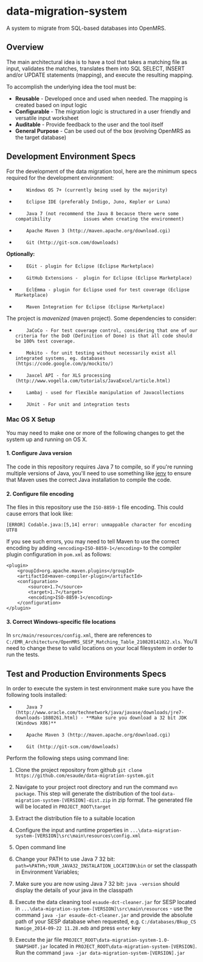 data-migration-system
=====================

A system to migrate from SQL-based databases into OpenMRS.

Overview
--------
The main architectural idea is to have a tool that takes a matching file as input, validates the matches, translates them into SQL SELECT, INSERT and/or UPDATE statements (mapping), and execute the resulting mapping.

To accomplish the underlying idea the tool must be:
-  **Reusable** - Developed once and used when needed. The mapping is created based on input logic
-  **Configurable** - The migration logic is structured in a user friendly and versatile input worksheet
-  **Auditable** - Provide feedback to the user and the tool itself
-  **General Purpose** - Can be used out of the box (evolving OpenMRS as the target database)

Development Environment Specs
------------------------------
For the development of the data migration tool, here are the minimum specs required for the development environment:
 
-         Windows OS 7+ (currently being used by the majority)
-         Eclipse IDE (preferably Indigo, Juno, Kepler or Luna)
-         Java 7 (not recommend the Java 8 because there were some compatibility            issues when creating the environment)
-         Apache Maven 3 (http://maven.apache.org/download.cgi)
-         Git (http://git-scm.com/downloads)
 
**Optionally:**
-         EGit - plugin for Eclipse (Eclipse Marketplace)
-         GitHub Extensions -  plugin for Eclipse (Eclipse Marketplace)
-         EclEmma - plugin for Eclipse used for test coverage (Eclipse Marketplace)
-         Maven Integration for Eclipse (Eclipse Marketplace)
 
The project is *mavenized* (maven project). Some dependencies to consider:
-         JaCoCo - For test coverage control, considering that one of our criteria for the DoD (Definition of Done) is that all code should be 100% test coverage.
-         Mokito - for unit testing without necessarily exist all integrated systems, eg. databases (https://code.google.com/p/mockito/)
-         Jaxcel API - for XLS processing (http://www.vogella.com/tutorials/JavaExcel/article.html)
-         Lambaj - used for flexible manipulation of Javacollections
-         JUnit - For unit and integration tests

### Mac OS X Setup

You may need to make one or more of the following changes to get the system up and running on OS X.

#### 1. Configure Java version

The code in this repository requires Java 7 to compile, so if you're running multiple versions of Java, you'll need to use something like [jenv](http://www.jenv.be/) to ensure that Maven uses the correct Java installation to compile the code.

#### 2. Configure file encoding

The files in this repository use the `ISO-8859-1` file encoding. This could cause errors that look like:

````
[ERROR] Codable.java:[5,14] error: unmappable character for encoding UTF8
`````

If you see such errors, you may need to tell Maven to use the correct encoding by adding `<encoding>ISO-8859-1</encoding>` to the compiler plugin configuration in `pom.xml` as follows:

````
<plugin>
    <groupId>org.apache.maven.plugins</groupId>
    <artifactId>maven-compiler-plugin</artifactId>
    <configuration>
        <source>1.7</source>
        <target>1.7</target>
        <encoding>ISO-8859-1</encoding>
    </configuration>
</plugin>
````

#### 3. Correct Windows-specific file locations

In `src/main/resources/config.xml`, there are references to `C:/EMR_Architecture/OpenMRS_SESP_Matching_Table_210820141022.xls`. You'll need to change these to valid locations on your local filesystem in order to run the tests.

Test and Production Environments Specs
------------------------------

In order to execute the system in test environment make sure you have the following tools installed:

-         Java 7 (http://www.oracle.com/technetwork/java/javase/downloads/jre7-downloads-1880261.html) - **Make sure you download a 32 bit JDK (Windows X86)**
-         Apache Maven 3 (http://maven.apache.org/download.cgi)
-         Git (http://git-scm.com/downloads)

Perform the following steps using command line:

1. Clone the project repository from github `git clone https://github.com/esaude/data-migration-system.git`

2. Navigate to your project root directory and run the command `mvn package`. This step will generate the distribution of the tool `data-migration-system-[VERSION]-dist.zip` in zip format. The generated file will be located in `PROJECT_ROOT\target`

3. Extract the distribution file to a suitable location

4. Configure the input and runtime properties in `...\data-migration-system-[VERSION]\src\main\resources\config.xml`

5. Open command line

6. Change your PATH to use Java 7 32 bit: `path=%PATH%;YOUR_JAVA32_INSTALATION_LOCATION\bin` or set the classpath in Environment Variables;

7. Make sure you are now using Java 7 32 bit: `java -version` should display the details of your java in the classpath

8. Execute the data cleaning tool `esaude-dct-cleaner.jar` for SESP located in `...\data-migration-system-[VERSION]\src\main\resources` - use the command `java -jar esaude-dct-cleaner.jar` and provide the absolute path of your SESP database when requested, e.g. `C:/databases/Bkup_CS Namige_2014-09-22 11.28.mdb` and press `enter` key

9. Execute the jar file `PROJECT_ROOT\data-migration-system-1.0-SNAPSHOT.jar` located in `PROJECT_ROOT\data-migration-system-[VERSION]`. Run the command `java -jar data-migration-system-[VERSION].jar`

